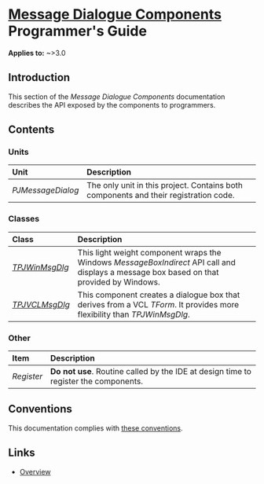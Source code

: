 # [Message Dialogue Components](../index.md) Programmer's Guide

**Applies to:** ~>3.0

## Introduction

This section of the _Message Dialogue Components_ documentation describes the API exposed by the components to programmers.

## Contents

### Units

| Unit | Description |
|:-----|:------------|
| _PJMessageDialog_ | The only unit in this project. Contains both components and their registration code. |

### Classes

| Class | Description |
|:------|:------------|
| _[TPJWinMsgDlg](./API/TPJWinMsgDlg.md)_ | This light weight component wraps the Windows _MessageBoxIndirect_ API call and displays a message box based on that provided by Windows. |
| _[TPJVCLMsgDlg](./API/TPJVCLMsgDlg.md)_  | This component creates a dialogue box that derives from a VCL _TForm_. It provides more flexibility than  _TPJWinMsgDlg_. |

### Other

| Item | Description |
|:-----|:------------|
| _Register_ | **Do not use**. Routine called by the IDE at design time to register the components. |

## Conventions

This documentation complies with [these conventions](../../common/conventions.md).

## Links

* [Overview](./Overview.md)
